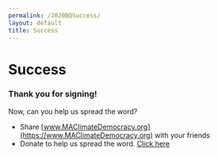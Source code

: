 ```yaml
---
permalink: /2020BQSuccess/
layout: default
title: Success
---
```

# Success



### **Thank you for signing!**

Now, can you help us spread the word?

* Share [www.MAClimateDemocracy.org](https://www.MAClimateDemocracy.org) with your friends
* Donate to help us spread the word. [Click here](https://secure.actblue.com/donate/act-on-mass)
